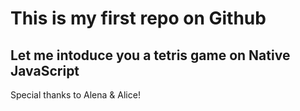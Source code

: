 # This is my first repo on Github
## Let me intoduce you a tetris game on Native JavaScript

Special thanks to Alena & Alice!